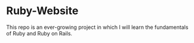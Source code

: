 # Ruby-Website
This repo is an ever-growing project in which I will learn the fundamentals of Ruby and Ruby on Rails.

